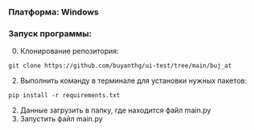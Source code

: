 ### Платформа: Windows

### Запуск программы:
0. Клонирование репозитория:
```
git clone https://github.com/buyanthg/ui-test/tree/main/buj_at
```
2. Выполнить команду в терминале для установки нужных пакетов: 
```
pip install -r requirements.txt
```
2. Данные загрузить в папку, где находится файл main.py
3. Запустить файл main.py
